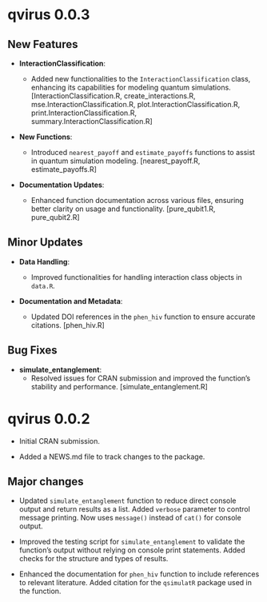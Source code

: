 # qvirus 0.0.3

## New Features
* **InteractionClassification**:
  - Added new functionalities to the `InteractionClassification` class, enhancing its capabilities for modeling quantum simulations. [InteractionClassification.R, create_interactions.R, mse.InteractionClassification.R, plot.InteractionClassification.R, print.InteractionClassification.R, summary.InteractionClassification.R]

* **New Functions**:
  - Introduced `nearest_payoff` and `estimate_payoffs` functions to assist in quantum simulation modeling. [nearest_payoff.R, estimate_payoffs.R]
  
* **Documentation Updates**:
  - Enhanced function documentation across various files, ensuring better clarity on usage and functionality. [pure_qubit1.R, pure_qubit2.R]
  
## Minor Updates
* **Data Handling**:
  - Improved functionalities for handling interaction class objects in `data.R`.

* **Documentation and Metadata**:
  - Updated DOI references in the `phen_hiv` function to ensure accurate citations. [phen_hiv.R]

## Bug Fixes
* **simulate_entanglement**:
  - Resolved issues for CRAN submission and improved the function’s stability and performance. [simulate_entanglement.R]

# qvirus 0.0.2

* Initial CRAN submission.

* Added a NEWS.md file to track changes to the package.

## Major changes

* Updated `simulate_entanglement` function to reduce direct console output and return results as a list. Added `verbose` parameter to control message printing. Now uses `message()` instead of `cat()` for console output.

* Improved the testing script for `simulate_entanglement` to validate the function’s output without relying on console print statements. Added checks for the structure and types of results.

* Enhanced the documentation for `phen_hiv` function to include references to relevant literature. Added citation for the `qsimulatR` package used in the function.


